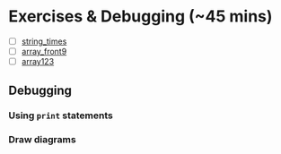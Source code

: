 # Exercises & Debugging (~45 mins)

- [ ] [string_times](https://codingbat.com/prob/p193507)
- [ ] [array_front9](https://codingbat.com/prob/p110166)
- [ ] [array123](https://codingbat.com/prob/p193604)

## Debugging

### Using `print` statements

### Draw diagrams
